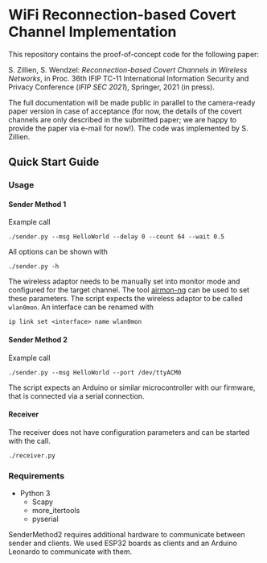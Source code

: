 # WiFi Reconnection-based Covert Channel Implementation

This repository contains the proof-of-concept code for the following paper:

S. Zillien, S. Wendzel: *Reconnection-based Covert Channels in Wireless Networks*, in Proc. 36th IFIP TC-11 International Information Security and Privacy Conference (*IFIP SEC 2021*), Springer, 2021 (in press).

The full documentation will be made public in parallel to the camera-ready paper version in case of acceptance (for now, the details of the covert channels are only described in the submitted paper; we are happy to provide the paper via e-mail for now!). The code was implemented by S. Zillien.

## Quick Start Guide

### Usage

#### Sender Method 1

Example call
``` 
./sender.py --msg HelloWorld --delay 0 --count 64 --wait 0.5 
```

All options can be shown with 
``` 
./sender.py -h
```

The wireless adaptor needs to be manually set into monitor mode and configured for the target channel.
The tool [airmon-ng](https://www.aircrack-ng.org/doku.php?id=airmon-ng) can be used to set these parameters.
The script expects the wireless adaptor to be called `wlan0mon`. An interface can be renamed with
```
ip link set <interface> name wlan0mon
```

#### Sender Method 2
Example call
``` 
./sender.py --msg HelloWorld --port /dev/ttyACM0 
```

The script expects an Arduino or similar microcontroller with our firmware, that is connected via a serial connection.

#### Receiver
The receiver does not have configuration parameters and can be started with the call.
``` 
./receiver.py
```

### Requirements
- Python 3
    - Scapy
    - more_itertools
    - pyserial

SenderMethod2 requires additional hardware to communicate between sender and clients. We used ESP32 boards as clients and an Arduino Leonardo to communicate with them.
